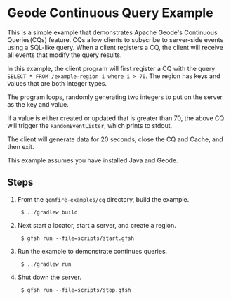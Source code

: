 <!--
  ~ Copyright (c) VMware, Inc. 2022. All rights reserved.
  ~ SPDX-License-Identifier: Apache-2.0
  -->
<!--
Licensed to the Apache Software Foundation (ASF) under one or more
contributor license agreements.  See the NOTICE file distributed with
this work for additional information regarding copyright ownership.
The ASF licenses this file to You under the Apache License, Version 2.0
(the "License"); you may not use this file except in compliance with
the License.  You may obtain a copy of the License at

     http://www.apache.org/licenses/LICENSE-2.0

Unless required by applicable law or agreed to in writing, software
distributed under the License is distributed on an "AS IS" BASIS,
WITHOUT WARRANTIES OR CONDITIONS OF ANY KIND, either express or implied.
See the License for the specific language governing permissions and
limitations under the License.
-->

# Geode Continuous Query Example

This is a simple example that demonstrates Apache Geode's Continuous Queries(CQs) feature.  CQs allow clients to subscribe
to server-side events using a SQL-like query.  When a client registers a CQ, the client will receive all events that
modify the query results.

In this example, the client program will first register a CQ with the query 
`SELECT * FROM /example-region i where i > 70`. The region has keys and values that are both Integer types.
 
The program loops, randomly generating two integers to put on the server as the key and value.
 
If a value is either created or updated that is greater than 70, the above CQ will trigger the `RandomEventLister`,
which prints to stdout.

The client will generate data for 20 seconds, close the CQ and Cache, and then exit.

This example assumes you have installed Java and Geode.

## Steps

1. From the `gemfire-examples/cq` directory, build the example.

        $ ../gradlew build

2. Next start a locator, start a server, and create a region.

        $ gfsh run --file=scripts/start.gfsh

3. Run the example to demonstrate continues queries.

        $ ../gradlew run

4. Shut down the server.

        $ gfsh run --file=scripts/stop.gfsh
